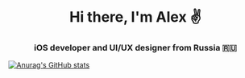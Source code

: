 <h1 align="center">Hi there, I'm Alex ✌️</h1>

<h3 align="center">iOS developer and UI/UX designer from Russia 🇷🇺</h3>

[![Anurag's GitHub stats](https://github-readme-stats.vercel.app/api?username=alexstmefan)](https://github.com/anuraghazra/github-readme-stats)
